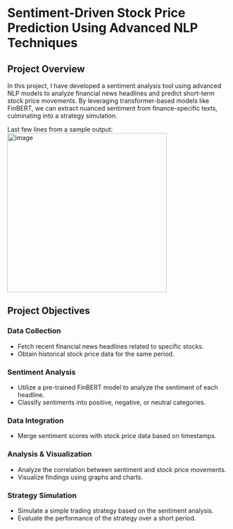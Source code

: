 # Sentiment-Driven Stock Price Prediction Using Advanced NLP Techniques

## Project Overview
In this project, I have developed a sentiment analysis tool using advanced NLP models to analyze financial news headlines and predict short-term stock price movements. By leveraging transformer-based models like FinBERT, we can extract nuanced sentiment from finance-specific texts, culminating into a strategy simulation.

Last few lines from a sample output:
<img width="362" alt="image" src="https://github.com/user-attachments/assets/23733d95-1a23-44f5-b14e-f5d8d70d55b9">

## Project Objectives

### Data Collection
- Fetch recent financial news headlines related to specific stocks.
- Obtain historical stock price data for the same period.

### Sentiment Analysis
- Utilize a pre-trained FinBERT model to analyze the sentiment of each headline.
- Classify sentiments into positive, negative, or neutral categories.

### Data Integration
- Merge sentiment scores with stock price data based on timestamps.

### Analysis & Visualization
- Analyze the correlation between sentiment and stock price movements.
- Visualize findings using graphs and charts.

### Strategy Simulation
- Simulate a simple trading strategy based on the sentiment analysis.
- Evaluate the performance of the strategy over a short period.



